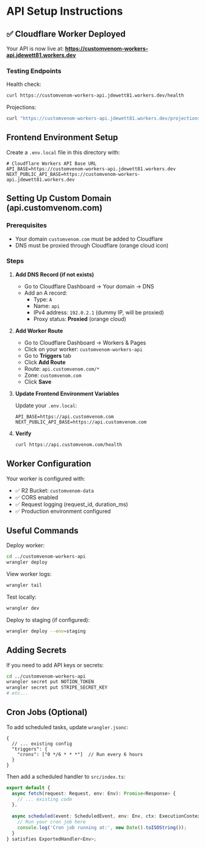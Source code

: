 # API Setup Instructions

## ✅ Cloudflare Worker Deployed

Your API is now live at:
**https://customvenom-workers-api.jdewett81.workers.dev**

### Testing Endpoints

Health check:
```bash
curl https://customvenom-workers-api.jdewett81.workers.dev/health
```

Projections:
```bash
curl "https://customvenom-workers-api.jdewett81.workers.dev/projections?week=2025-06"
```

## Frontend Environment Setup

Create a `.env.local` file in this directory with:

```env
# Cloudflare Workers API Base URL
API_BASE=https://customvenom-workers-api.jdewett81.workers.dev
NEXT_PUBLIC_API_BASE=https://customvenom-workers-api.jdewett81.workers.dev
```

## Setting Up Custom Domain (api.customvenom.com)

### Prerequisites
- Your domain `customvenom.com` must be added to Cloudflare
- DNS must be proxied through Cloudflare (orange cloud icon)

### Steps

1. **Add DNS Record (if not exists)**
   - Go to Cloudflare Dashboard → Your domain → DNS
   - Add an A record:
     - Type: `A`
     - Name: `api`
     - IPv4 address: `192.0.2.1` (dummy IP, will be proxied)
     - Proxy status: **Proxied** (orange cloud)

2. **Add Worker Route**
   - Go to Cloudflare Dashboard → Workers & Pages
   - Click on your worker: `customvenom-workers-api`
   - Go to **Triggers** tab
   - Click **Add Route**
   - Route: `api.customvenom.com/*`
   - Zone: `customvenom.com`
   - Click **Save**

3. **Update Frontend Environment Variables**
   
   Update your `.env.local`:
   ```env
   API_BASE=https://api.customvenom.com
   NEXT_PUBLIC_API_BASE=https://api.customvenom.com
   ```

4. **Verify**
   ```bash
   curl https://api.customvenom.com/health
   ```

## Worker Configuration

Your worker is configured with:
- ✅ R2 Bucket: `customvenom-data`
- ✅ CORS enabled
- ✅ Request logging (request_id, duration_ms)
- ✅ Production environment configured

## Useful Commands

Deploy worker:
```bash
cd ../customvenom-workers-api
wrangler deploy
```

View worker logs:
```bash
wrangler tail
```

Test locally:
```bash
wrangler dev
```

Deploy to staging (if configured):
```bash
wrangler deploy --env=staging
```

## Adding Secrets

If you need to add API keys or secrets:

```bash
cd ../customvenom-workers-api
wrangler secret put NOTION_TOKEN
wrangler secret put STRIPE_SECRET_KEY
# etc...
```

## Cron Jobs (Optional)

To add scheduled tasks, update `wrangler.jsonc`:

```jsonc
{
  // ... existing config
  "triggers": {
    "crons": ["0 */6 * * *"]  // Run every 6 hours
  }
}
```

Then add a scheduled handler to `src/index.ts`:

```typescript
export default {
  async fetch(request: Request, env: Env): Promise<Response> {
    // ... existing code
  },
  
  async scheduled(event: ScheduledEvent, env: Env, ctx: ExecutionContext) {
    // Run your cron job here
    console.log('Cron job running at:', new Date().toISOString());
  }
} satisfies ExportedHandler<Env>;
```




